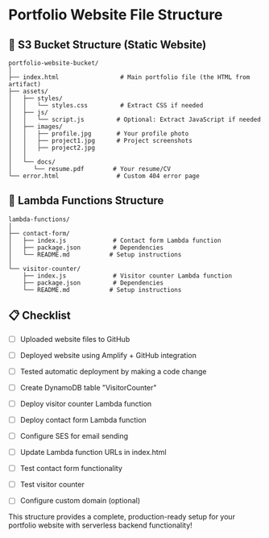 # Portfolio Website File Structure

## 📁 S3 Bucket Structure (Static Website)

```
portfolio-website-bucket/
│
├── index.html                 # Main portfolio file (the HTML from artifact)
├── assets/
│   ├── styles/
│   │   └── styles.css         # Extract CSS if needed
│   ├── js/
│   │   └── script.js         # Optional: Extract JavaScript if needed
│   ├── images/
│   │   ├── profile.jpg       # Your profile photo
│   │   ├── project1.jpg      # Project screenshots
│   │   ├── project2.jpg
│   │   
│   └── docs/
│      └── resume.pdf        # Your resume/CV
└── error.html                # Custom 404 error page

```

## 🔧 Lambda Functions Structure

```
lambda-functions/
│
├── contact-form/
│   ├── index.js             # Contact form Lambda function
│   ├── package.json         # Dependencies
│   └── README.md           # Setup instructions
│
└── visitor-counter/
    ├── index.js             # Visitor counter Lambda function
    ├── package.json         # Dependencies
    └── README.md           # Setup instructions

```
## 📋 Checklist

- [ ] Uploaded website files to GitHub
- [ ] Deployed website using Amplify + GitHub integration
- [ ] Tested automatic deployment by making a code change
- [ ] Create DynamoDB table "VisitorCounter"
- [ ] Deploy visitor counter Lambda function
- [ ] Deploy contact form Lambda function
- [ ] Configure SES for email sending
- [ ] Update Lambda function URLs in index.html
- [ ] Test contact form functionality
- [ ] Test visitor counter
- [ ] Configure custom domain (optional)



This structure provides a complete, production-ready setup for your portfolio website with serverless backend functionality!
